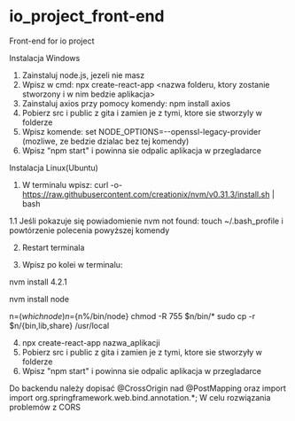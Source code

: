 # io_project_front-end
Front-end for io project

Instalacja Windows

1. Zainstaluj node.js, jezeli nie masz
2. Wpisz w cmd: npx create-react-app <nazwa folderu, ktory zostanie stworzony i w nim bedzie aplikacja>
3. Zainstaluj axios przy pomocy  komendy: npm install axios
4. Pobierz src i public z gita i zamien je z tymi, ktore sie stworzyly w folderze
5. Wpisz komende: set NODE_OPTIONS=--openssl-legacy-provider (mozliwe, ze bedzie dzialac bez tej komendy)
6. Wpisz "npm start" i powinna sie odpalic aplikacja w przegladarce

Instalacja Linux(Ubuntu)
1. W terminalu wpisz: curl -o- https://raw.githubusercontent.com/creationix/nvm/v0.31.3/install.sh | bash

1.1 Jeśli pokazuje się powiadomienie nvm not found:  touch ~/.bash_profile i powtórzenie polecenia powyższej komendy

2. Restart terminala

3. Wpisz po kolei w terminalu: 

nvm install 4.2.1

nvm install node

n=$(which node)
n=${n%/bin/node}
chmod -R 755 $n/bin/* 
sudo cp -r $n/{bin,lib,share} /usr/local 

4. npx create-react-app nazwa_aplikacji
5. Pobierz src i public z gita i zamien je z tymi, ktore sie stworzyły w folderze
6. Wpisz "npm start" i powinna sie odpalic aplikacja w przegladarce

Do backendu należy dopisać
@CrossOrigin nad @PostMapping 
oraz
import import org.springframework.web.bind.annotation.*; 
W celu rozwiązania problemów z CORS
